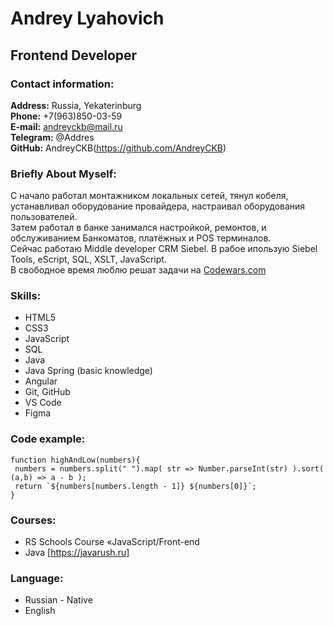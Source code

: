 # Andrey Lyahovich

## Frontend Developer

### Contact information:

**Address:** Russia, Yekaterinburg  
**Phone:** +7(963)850-03-59  
**E-mail:** andreyckb@mail.ru  
**Telegram:** @Addres  
**GitHub:** AndreyCKB(https://github.com/AndreyCKB)

### Briefly About Myself:

С начало работал монтажником локальных сетей, тянул кобеля, устанавливал оборудование провайдера, настраивал оборудования пользователей.  
Затем работал в банке занимался настройкой, ремонтов, и обслуживанием Банкоматов, платёжных и POS терминалов.  
Сейчас работаю Middle developer CRM Siebel. В рабое ипользую Siebel Tools, eScript, SQL, XSLT, JavaScript.  
В свободное время люблю решат задачи на [Codewars.com](https://www.codewars.com)

### Skills:

- HTML5
- CSS3
- JavaScript
- SQL
- Java
- Java Spring (basic knowledge)
- Angular
- Git, GitHub
- VS Code
- Figma

### Code example:

```
function highAndLow(numbers){
 numbers = numbers.split(" ").map( str => Number.parseInt(str) ).sort( (a,b) => a - b );
 return `${numbers[numbers.length - 1]} ${numbers[0]}`;
}
```

### Courses:

- RS Schools Course «JavaScript/Front-end
- Java [https://javarush.ru]

### Language:

- Russian - Native
- English
